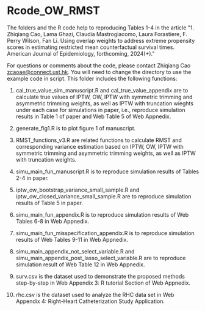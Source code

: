 # Rcode_OW_RMST

The folders and the R code help to reproducing Tables 1-4 in the article "1.	Zhiqiang Cao, Lama Ghazi, Claudia Mastrogiacomo, Laura Forastiere, F. Perry Wilson, Fan Li. Using overlap weights to address extreme propensity scores in estimating restricted mean counterfactual survival times. American Journal of Epidemiology, forthcoming, 2024(+)." 

For questions or comments about the code, please contact Zhiqiang Cao zcaoae@connect.ust.hk. You will need to change the directory to use the example 
code in script. This folder includes the following functions:

1. cal_true_value_sim_manuscript.R and cal_true_value_appendix are to calculate true values of IPTW, OW, IPTW with symmetric trimming and asymmetric trimming weights, as well as IPTW with truncation wieghts under each case for simulations in paper, i.e., reproduce simulation results in Table 1 of paper and Web Table 5 of Web Appnedix.

2. generate_fig1.R is to plot figure 1 of manuscript.

3. RMST_functions_v3.R are related functions to calculate RMST and corresponding variance estimation based on IPTW, OW, IPTW with symmetric trimming 
and asymmetric trimming weights, as well as IPTW with truncation weights.

4. simu_main_fun_manuscript.R is to reproduce simulation results of Tables 2-4 in paper.
   
5. iptw_ow_bootstrap_variance_small_sample.R and iptw_ow_closed_variance_small_sample.R are to reproduce simulation results of Table 5 in paper.

6. simu_main_fun_appendix.R is to reproduce simulation results of Web Tables 6-8 in Web Appnedix.

7. simu_main_fun_misspecification_appendix.R is to reproduce simulation results of Web Tables 9-11 in Web Appnedix.
8. simu_main_appendix_not_select_variable.R and simu_main_appendix_post_lasso_select_variable.R are to reproduce simulation result of Web Table 12 in Web Appnedix.

9. surv.csv is the dataset used to demonstrate the proposed methods step-by-step in Web Appendix 3: R tutorial Section of Web Appnedix.

10. rhc.csv is the dataset used to analyze the RHC data set in Web Appendix 4: Right-Heart Catheterization Study Application.


